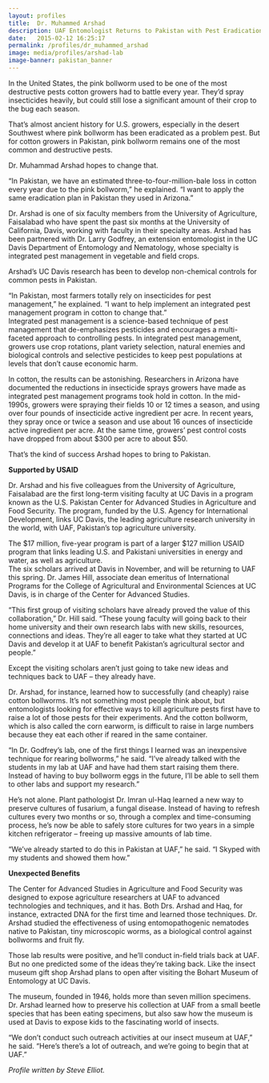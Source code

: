 ```yaml
---
layout: profiles
title:  Dr. Muhammed Arshad
description: UAF Entomologist Returns to Pakistan with Pest Eradication Plans
date:   2015-02-12 16:25:17
permalink: /profiles/dr_muhammed_arshad
image: media/profiles/arshad-lab
image-banner: pakistan_banner
---
```


In the United States, the pink bollworm used to be one of the most destructive pests cotton growers had to battle every year. They’d spray insecticides heavily, but could still lose a significant amount of their crop to the bug each season.<br>

That’s almost ancient history for U.S. growers, especially in the desert Southwest where pink bollworm has been eradicated as a problem pest. But for cotton growers in Pakistan, pink bollworm remains one of the most common and destructive pests.<br>

Dr. Muhammad Arshad hopes to change that.<br>

“In Pakistan, we have an estimated three-to-four-million-bale loss in cotton every year due to the pink bollworm,” he explained. “I want to apply the same eradication plan in Pakistan they used in Arizona.”<br>

Dr. Arshad is one of six faculty members from the University of Agriculture, Faisalabad who have spent the past six months at the University of California, Davis, working with faculty in their specialty areas.  Arshad has been partnered with Dr. Larry Godfrey, an extension entomologist in the UC Davis Department of Entomology and Nematology, whose specialty is integrated pest management in vegetable and field crops.<br>

Arshad’s UC Davis research has been to develop non-chemical controls for common pests in Pakistan. <br>

“In Pakistan, most farmers totally rely on insecticides for pest management,” he explained. “I want to help implement an integrated pest management program in cotton to change that.” <br>
Integrated pest management is a science-based technique of pest management that de-emphasizes pesticides and encourages a multi-faceted approach to controlling pests. In integrated pest management, growers use crop rotations, plant variety selection, natural enemies and biological controls and selective pesticides to keep pest populations at levels that don’t cause economic harm. <br>

In cotton, the results can be astonishing. Researchers in Arizona have documented the reductions in insecticide sprays growers have made as integrated pest management programs took hold in cotton. In the mid-1990s, growers were spraying their fields 10 or 12 times a season, and using over four pounds of insecticide active ingredient per acre. In recent years, they spray once or twice a season and use about 16 ounces of insecticide active ingredient per acre. At the same time, growers’ pest control costs have dropped from about $300 per acre to about $50. <br>

That’s the kind of success Arshad hopes to bring to Pakistan. <br>

<b>Supported by USAID</b><br>

Dr. Arshad and his five colleagues from the University of Agriculture, Faisalabad are the first long-term visiting faculty at UC Davis in a program known as the U.S. Pakistan Center for Advanced Studies in Agriculture and Food Security. The program, funded by the U.S. Agency for International Development, links UC Davis, the leading agriculture research university in the world, with UAF, Pakistan’s top agriculture university.  <br>

The $17 million, five-year program is part of a larger $127 million USAID program that links leading U.S. and Pakistani universities in energy and water, as well as agriculture. <br>
The six scholars arrived at Davis in November, and will be returning to UAF this spring. Dr. James Hill, associate dean emeritus of International Programs for the College of Agricultural and Environmental Sciences at UC Davis, is in charge of the Center for Advanced Studies. <br>

“This first group of visiting scholars have already proved the value of this collaboration,” Dr. Hill said. “These young faculty will going back to their home university and their own research labs with new skills, resources, connections and ideas. They’re all eager to take what they started at UC Davis and develop it at UAF to benefit Pakistan’s agricultural sector and people.” <br>

Except the visiting scholars aren’t just going to take new ideas and techniques back to UAF – they already have. <br>

Dr. Arshad, for instance, learned how to successfully (and cheaply) raise cotton bollworms. It’s not something most people think about, but entomologists looking for effective ways to kill agriculture pests first have to raise a lot of those pests for their experiments. And the cotton bollworm, which is also called the corn earworm, is difficult to raise in large numbers because they eat each other if reared in the same container. <br>

“In Dr. Godfrey’s lab, one of the first things I learned was an inexpensive technique for rearing bollworms,” he said. “I’ve already talked with the students in my lab at UAF and have had them start raising them there. Instead of having to buy bollworm eggs in the future, I’ll be able to sell them to other labs and support my research.” <br>

He’s not alone. Plant pathologist Dr. Imran ul-Haq learned a new way to preserve cultures of fusarium, a fungal disease. Instead of having to refresh cultures every two months or so, through a complex and time-consuming process, he’s now be able to safely store cultures for two years in a simple kitchen refrigerator – freeing up massive amounts of lab time. <br>

“We’ve already started to do this in Pakistan at UAF,” he said. “I Skyped with my students and showed them how.” <br>

<b>Unexpected Benefits</b><br>

The Center for Advanced Studies in Agriculture and Food Security was designed to expose agriculture researchers at UAF to advanced technologies and techniques, and it has. Both Drs. Arshad and Haq, for instance, extracted DNA for the first time and learned those techniques. Dr. Arshad studied the effectiveness of using entomopathogenic nematodes native to Pakistan, tiny microscopic worms, as a biological control against bollworms and fruit fly. <br>

Those lab results were positive, and he’ll conduct in-field trials back at UAF. But no one predicted some of the ideas they’re taking back. Like the insect museum gift shop Arshad plans to open after visiting the Bohart Museum of Entomology at UC Davis. <br>

The museum, founded in 1946, holds more than seven million specimens. Dr. Arshad learned how to preserve his collection at UAF from a small beetle species that has been eating specimens, but also saw how the museum is used at Davis to expose kids to the fascinating world of insects. <br>

“We don’t conduct such outreach activities at our insect museum at UAF,” he said. “Here’s there’s a lot of outreach, and we’re going to begin that at UAF.”


  <p><i>Profile written by Steve Elliot.</i></p>
